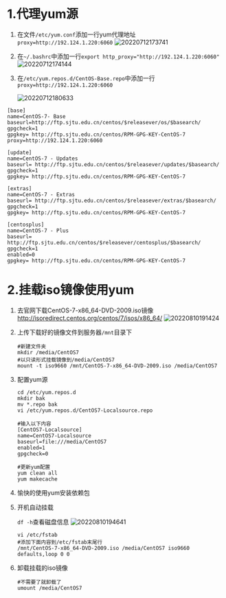 # 1.代理yum源

1. 在文件`/etc/yum.conf`添加一行yum代理地址`proxy=http://192.124.1.220:6060`
![20220712173741](https://calvinqi.oss-cn-beijing.aliyuncs.com/images/allnote/20220712173741.png)

2. 在`~/.bashrc`中添加一行`export http_proxy="http://192.124.1.220:6060"`
![20220712174144](https://calvinqi.oss-cn-beijing.aliyuncs.com/images/allnote/20220712174144.png)
3. 在`/etc/yum.repos.d/CentOS-Base.repo`中添加一行`proxy=http://192.124.1.220:6060`

    ![20220712180633](https://calvinqi.oss-cn-beijing.aliyuncs.com/images/allnote/20220712180633.png)

```shell
[base]
name=CentOS-7- Base
baseurl=http://ftp.sjtu.edu.cn/centos/$releasever/os/$basearch/
gpgcheck=1
gpgkey= http://ftp.sjtu.edu.cn/centos/RPM-GPG-KEY-CentOS-7
proxy=http://192.124.1.220:6060

[update]
name=CentOS-7 - Updates
baseurl= http://ftp.sjtu.edu.cn/centos/$releasever/updates/$basearch/
gpgcheck=1
gpgkey= http://ftp.sjtu.edu.cn/centos/RPM-GPG-KEY-CentOS-7

[extras]
name=CentOS-7 - Extras
baseurl= http://ftp.sjtu.edu.cn/centos/$releasever/extras/$basearch/
gpgcheck=1
gpgkey= http://ftp.sjtu.edu.cn/centos/RPM-GPG-KEY-CentOS-7

[centosplus]
name=CentOS-7 - Plus
baseurl= http://ftp.sjtu.edu.cn/centos/$releasever/centosplus/$basearch/
gpgcheck=1
enabled=0
gpgkey= http://ftp.sjtu.edu.cn/centos/RPM-GPG-KEY-CentOS-7
```

# 2.挂载iso镜像使用yum

1. 去官网下载CentOS-7-x86_64-DVD-2009.iso镜像
<http://isoredirect.centos.org/centos/7/isos/x86_64/>
![20220810191424](https://calvinqi.oss-cn-beijing.aliyuncs.com/images/allnote/20220810191424.png)
2. 上传下载好的镜像文件到服务器`/mnt`目录下

    ```shell
    #新建文件夹
    mkdir /media/CentOS7
    #以只读形式挂载镜像到/media/CentOS7
    mount -t iso9660 /mnt/CentOS-7-x86_64-DVD-2009.iso /media/CentOS7
    ```

3. 配置yum源

   ```shell
   cd /etc/yum.repos.d
   mkdir bak
   mv *.repo bak
   vi /etc/yum.repos.d/CentOS7-Localsource.repo

   #输入以下内容
   [CentOS7-Localsource]
   name=CentOS7-Localsource
   baseurl=file:///media/CentOS7
   enabled=1
   gpgcheck=0

   #更新yum配置
   yum clean all
   yum makecache
   ```

4. 愉快的使用yum安装依赖包

5. 开机自动挂载

    `df -h`查看磁盘信息
    ![20220810194641](https://calvinqi.oss-cn-beijing.aliyuncs.com/images/allnote/20220810194641.png)

    ```shell
    vi /etc/fstab
    #添加下面内容到/etc/fstab末尾行
    /mnt/CentOS-7-x86_64-DVD-2009.iso /media/CentOS7 iso9660 defaults,loop 0 0
    ```

6. 卸载挂载的iso镜像

   ```shell
   #不需要了就卸载了
   umount /media/CentOS7
   ```
